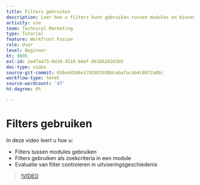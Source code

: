 ```yaml
---
title: Filters gebruiken
description: Leer hoe u filters kunt gebruiken tussen modules en binnen een module en de uitvoeringsgeschiedenis kunt controleren, allemaal in [!DNL Adobe Workfront Fusion].
activity: use
team: Technical Marketing
type: Tutorial
feature: Workfront Fusion
role: User
level: Beginner
kt: 9005
exl-id: 1e47a475-0d20-4516-b6ef-86166263d3b5
doc-type: video
source-git-commit: 650e4d346e1792863930dcebafacab4c88f2a8bc
workflow-type: tm+mt
source-wordcount: '47'
ht-degree: 0%

---
```


# Filters gebruiken

In deze video leert u hoe u:

* Filters tussen modules gebruiken
* Filters gebruiken als zoekcriteria in een module
* Evaluatie van filter controleren in uitvoeringsgeschiedenis

>[!VIDEO](https://video.tv.adobe.com/v/335265/?quality=12&learn=on)
